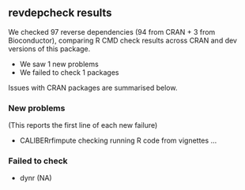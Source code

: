 ## revdepcheck results

We checked 97 reverse dependencies (94 from CRAN + 3 from Bioconductor), comparing R CMD check results across CRAN and dev versions of this package.

 * We saw 1 new problems
 * We failed to check 1 packages

Issues with CRAN packages are summarised below.

### New problems
(This reports the first line of each new failure)

* CALIBERrfimpute
  checking running R code from vignettes ...

### Failed to check

* dynr (NA)
